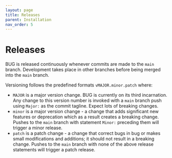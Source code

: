 ```yaml
---
layout: page
title: Releases
parent: Installation
nav_order: 5
---
```


# Releases

BUG is released continuously whenever commits are made to the `main` branch. Development takes place in other branches before being merged into the `main` branch.

Versioning follows the predefined formats `vMAJOR.minor.patch` where:

-   `MAJOR` is a major version change. BUG is currently on its third incarnation. Any change to this version number is invoked with a `main` branch push using `Major:` as the commit tagline. Expect lots of breaking changes.
-   `minor` is a major version change - a change that adds significant new features or deprecation which as a result creates a breaking change. Pushes to the `main` branch with statement `Minor:` preceding them will trigger a minor release.
-   `patch` is a patch change - a change that correct bugs in bug or makes small modifications and additions; it should not result in a breaking change. Pushes to the `main` branch with none of the above release statements will trigger a patch release.
